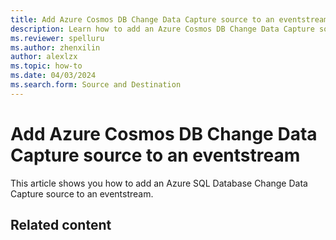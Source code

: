 ```yaml
---
title: Add Azure Cosmos DB Change Data Capture source to an eventstream
description: Learn how to add an Azure Cosmos DB Change Data Capture source to an eventstream.
ms.reviewer: spelluru
ms.author: zhenxilin
author: alexlzx
ms.topic: how-to
ms.date: 04/03/2024
ms.search.form: Source and Destination
---
```


# Add Azure Cosmos DB Change Data Capture source to an eventstream
This article shows you how to add an Azure SQL Database Change Data Capture source to an eventstream.

## Related content


